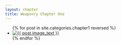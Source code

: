 ```yaml
---
layout: chapter
title: Weaponry Chapter One
---
```


<ul class="pages">
{% for post in site.categories.chapter1 reversed %}
  <li>
    <a href="../{{ post.url }}">
      <img src="../thumbs/{{ post.thumb }}" title="{{ post.image_text }}"/>
    </a>
  </li>
{% endfor %}
</ul>
